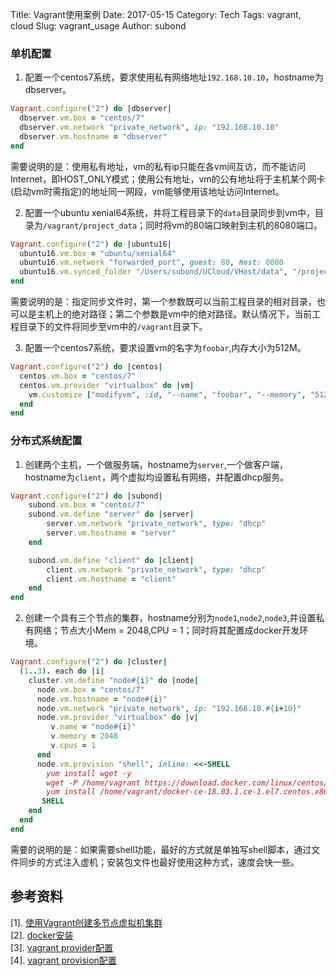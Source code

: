 Title: Vagrant使用案例
Date: 2017-05-15
Category: Tech
Tags: vagrant, cloud
Slug: vagrant_usage
Author: subond

### 单机配置

1. 配置一个centos7系统，要求使用私有网络地址`192.168.10.10`，hostname为dbserver。

```Ruby
Vagrant.configure("2") do |dbserver|
  dbserver.vm.box = "centos/7"
  dbserver.vm.network "private_network", ip: "192.168.10.10"
  dbserver.vm.hostname = "dbserver"
end
```
需要说明的是：使用私有地址，vm的私有ip只能在各vm间互访，而不能访问Internet，即HOST_ONLY模式；使用公有地址，vm的公有地址将于主机某个网卡(启动vm时需指定)的地址同一网段，vm能够使用该地址访问Internet。

2. 配置一个ubuntu xenial64系统，并将工程目录下的`data`目录同步到vm中，目录为`/vagrant/project_data`；同时将vm的80端口映射到主机的8080端口。

```Ruby
Vagrant.configure("2") do |ubuntu16|
  ubuntu16.vm.box = "ubuntu/xenial64"
  ubuntu16.vm.network "forwarded_port", guest: 80, host: 8080
  ubuntu16.vm.synced_folder "/Users/subond/UCloud/VHost/data", "/project_data"
end
```

需要说明的是：指定同步文件时，第一个参数既可以当前工程目录的相对目录，也可以是主机上的绝对路径；第二个参数是vm中的绝对路径。默认情况下，当前工程目录下的文件将同步至vm中的`/vagrant`目录下。

3. 配置一个centos7系统，要求设置vm的名字为`foobar`,内存大小为512M。

```Ruby
Vagrant.configure("2") do |centos|
  centos.vm.box = "centos/7"
  centos.vm.provider "virtualbox" do |vm|
    vm.customize ["modifyvm", :id, "--name", "foobar", "--memory", "512"]
  end
end
```

### 分布式系统配置

1. 创建两个主机，一个做服务端，hostname为`server`,一个做客户端，hostname为`client`，两个虚拟均设置私有网络，并配置dhcp服务。

```Ruby
Vagrant.configure("2") do |subond|
    subond.vm.box = "centos/7"
    subond.vm.define "server" do |server|
        server.vm.network "private_network", type: "dhcp"
        server.vm.hostname = "server"
    end

    subond.vm.define "client" do |client|
        client.vm.network "private_network", type: "dhcp"
        client.vm.hostname = "client"
    end
end
```

2. 创建一个具有三个节点的集群，hostname分别为`node1`,`node2`,`node3`,并设置私有网络；节点大小Mem = 2048,CPU = 1；同时将其配置成docker开发环境。

```Ruby
Vagrant.configure("2") do |cluster|
  (1..3). each do |i|
    cluster.vm.define "node#{i}" do |node|
      node.vm.box = "centos/7"
      node.vm.hostname = "node#{i}"
      node.vm.network "private_network", ip: "192.168.10.#{i+10}"
      node.vm.provider "virtualbox" do |v|
         v.name = "node#{i}"
         v.memory = 2048
         v.cpus = 1
      end
      node.vm.provision "shell", inline: <<-SHELL
        yum install wget -y
        wget -P /home/vagrant https://download.docker.com/linux/centos/7/x86_64/stabl    e/Packages/docker-ce-18.03.1.ce-1.el7.centos.x86_64.rpm
        yum install /home/vagrant/docker-ce-18.03.1.ce-1.el7.centos.x86_64.rpm -y
       SHELL
    end
  end
end
```

需要的说明的是：如果需要shell功能，最好的方式就是单独写shell脚本，通过文件同步的方式注入虚机；安装包文件也最好使用这种方式，速度会快一些。

## 参考资料

[1]. [使用Vagrant创建多节点虚拟机集群](https://segmentfault.com/a/1190000005875116)  
[2]. [docker安装](https://docs.docker.com/install/linux/docker-ce/centos/#upgrade-docker-ce)  
[3]. [vagrant provider配置](https://www.vagrantup.com/docs/providers/configuration.html)  
[4]. [vagrant provision配置](https://www.vagrantup.com/docs/provisioning/)  
